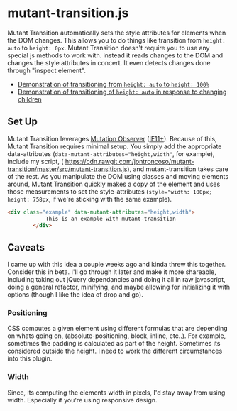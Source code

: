 mutant-transition.js
=====================
Mutant Transition automatically sets the style attributes for elements when the DOM changes. This allows you to do things like transition from `height: auto` to `height: 0px`. Mutant Transition doesn't require you to use any special js methods to work with. instead it reads changes to the DOM and changes the style attributes in concert. It even detects changes done through "inspect element". 
 - [Demonstration of transitioning from `height: auto` to `height: 100%`](https://jsfiddle.net/zfwrt1d8/4/)
 - [Demonstration of transitioning of `height: auto` in response to changing children](https://jsfiddle.net/7vj3n5nf/1/)

## Set Up

Mutant Transition leverages [Mutation Observer](https://developer.mozilla.org/en-US/docs/Web/API/MutationObserver) ([IE11+](http://caniuse.com/#feat=mutationobserver)). Because of this, Mutant Transition requires minimal setup. You simply add the appropriate data-attributes (`data-mutant-attributes="height,width"`, for example), include my script, ( https://cdn.rawgit.com/jontroncoso/mutant-transition/master/src/mutant-transition.js), and mutant-transition takes care of the rest. As you manipulate the DOM using classes and moving elements around, Mutant Transition quickly makes a copy of the element and uses those measurements to set the style-attributes (`style="width: 100px; height: 758px`, if we're sticking with the same example).
```html
<div class="example" data-mutant-attributes="height,width">
            This is an example with mutant-transition
        </div>
```
## Caveats
I came up with this idea a couple weeks ago and kinda threw this together. Consider this in beta. I'll go through it later and make it more shareable, including taking out jQuery dependancies and doing it all in raw javascript, doing a general refactor, minifying, and maybe allowing for initializing it with options (though I like the idea of drop and go).


### Positioning 
CSS computes a given element using different formulas that are depending on whats going on, (absolute-positioning, block, inline, etc..). For example, sometimes the padding is calculated as part of the height. Sometimes its considered outside the height. I need to work the different circumstances into this plugin.

### Width
Since, its computing the elements width in pixels, I'd stay away from using width. Especially if you're using responsive design.